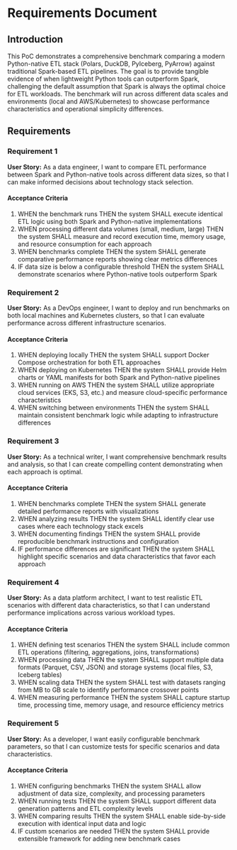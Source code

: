 # Requirements Document

## Introduction

This PoC demonstrates a comprehensive benchmark comparing a modern Python-native ETL stack (Polars, DuckDB, PyIceberg, PyArrow) against traditional Spark-based ETL pipelines. The goal is to provide tangible evidence of when lightweight Python tools can outperform Spark, challenging the default assumption that Spark is always the optimal choice for ETL workloads. The benchmark will run across different data scales and environments (local and AWS/Kubernetes) to showcase performance characteristics and operational simplicity differences.

## Requirements

### Requirement 1

**User Story:** As a data engineer, I want to compare ETL performance between Spark and Python-native tools across different data sizes, so that I can make informed decisions about technology stack selection.

#### Acceptance Criteria

1. WHEN the benchmark runs THEN the system SHALL execute identical ETL logic using both Spark and Python-native implementations
2. WHEN processing different data volumes (small, medium, large) THEN the system SHALL measure and record execution time, memory usage, and resource consumption for each approach
3. WHEN benchmarks complete THEN the system SHALL generate comparative performance reports showing clear metrics differences
4. IF data size is below a configurable threshold THEN the system SHALL demonstrate scenarios where Python-native tools outperform Spark

### Requirement 2

**User Story:** As a DevOps engineer, I want to deploy and run benchmarks on both local machines and Kubernetes clusters, so that I can evaluate performance across different infrastructure scenarios.

#### Acceptance Criteria

1. WHEN deploying locally THEN the system SHALL support Docker Compose orchestration for both ETL approaches
2. WHEN deploying on Kubernetes THEN the system SHALL provide Helm charts or YAML manifests for both Spark and Python-native pipelines
3. WHEN running on AWS THEN the system SHALL utilize appropriate cloud services (EKS, S3, etc.) and measure cloud-specific performance characteristics
4. WHEN switching between environments THEN the system SHALL maintain consistent benchmark logic while adapting to infrastructure differences

### Requirement 3

**User Story:** As a technical writer, I want comprehensive benchmark results and analysis, so that I can create compelling content demonstrating when each approach is optimal.

#### Acceptance Criteria

1. WHEN benchmarks complete THEN the system SHALL generate detailed performance reports with visualizations
2. WHEN analyzing results THEN the system SHALL identify clear use cases where each technology stack excels
3. WHEN documenting findings THEN the system SHALL provide reproducible benchmark instructions and configuration
4. IF performance differences are significant THEN the system SHALL highlight specific scenarios and data characteristics that favor each approach

### Requirement 4

**User Story:** As a data platform architect, I want to test realistic ETL scenarios with different data characteristics, so that I can understand performance implications across various workload types.

#### Acceptance Criteria

1. WHEN defining test scenarios THEN the system SHALL include common ETL operations (filtering, aggregations, joins, transformations)
2. WHEN processing data THEN the system SHALL support multiple data formats (Parquet, CSV, JSON) and storage systems (local files, S3, Iceberg tables)
3. WHEN scaling data THEN the system SHALL test with datasets ranging from MB to GB scale to identify performance crossover points
4. WHEN measuring performance THEN the system SHALL capture startup time, processing time, memory usage, and resource efficiency metrics

### Requirement 5

**User Story:** As a developer, I want easily configurable benchmark parameters, so that I can customize tests for specific scenarios and data characteristics.

#### Acceptance Criteria

1. WHEN configuring benchmarks THEN the system SHALL allow adjustment of data size, complexity, and processing parameters
2. WHEN running tests THEN the system SHALL support different data generation patterns and ETL complexity levels
3. WHEN comparing results THEN the system SHALL enable side-by-side execution with identical input data and logic
4. IF custom scenarios are needed THEN the system SHALL provide extensible framework for adding new benchmark cases
